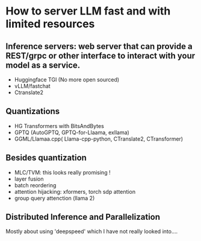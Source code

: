 # How to server LLM fast and with limited resources

## Inference servers: web server that can provide a REST/grpc or other interface to interact with your model as a service. 

- Huggingface TGI (No more open sourced)
- vLLM/fastchat
- Ctranslate2

## Quantizations

- HG Transformers with BitsAndBytes
- GPTQ (AutoGPTQ, GPTQ-for-Llaama, exllama)
- GGML/Llamaa.cpp( Llama-cpp-python, CTranslate2, CTransformer)

## Besides quantization

- MLC/TVM: this looks really promising !
- layer fusion
- batch reordering
- attention hijacking: xformers, torch sdp attention
- group query attenction (llama 2)

## Distributed Inference and Parallelization

Mostly about using 'deepspeed' which I have not really looked into....

